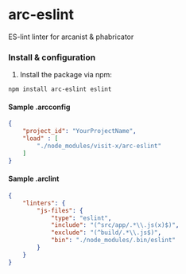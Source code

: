 # arc-eslint

ES-lint linter for arcanist &amp; phabricator

### Install & configuration

1. Install the package via npm:

```
npm install arc-eslint eslint
```

#### Sample .arcconfig

```json
{
	"project_id": "YourProjectName",
	"load" : [
		"./node_modules/visit-x/arc-eslint"
	]
}
```

#### Sample .arclint

```json
{
    "linters": {
        "js-files": {
            "type": "eslint",
            "include": "(^src/app/.*\\.js(x)$)",
            "exclude": "(^build/.*\\.js$)",
            "bin": "./node_modules/.bin/eslint"
        }
    }
}
```
